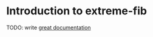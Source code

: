 # Introduction to extreme-fib

TODO: write [great documentation](http://jacobian.org/writing/what-to-write/)
